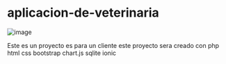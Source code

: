# aplicacion-de-veterinaria

![image](https://github.com/user-attachments/assets/c6827095-8970-49b4-ba3e-eb2cd7ae9aa4)


Este es un proyecto es para  un cliente este proyecto sera creado con php html css bootstrap chart.js sqlite ionic 


